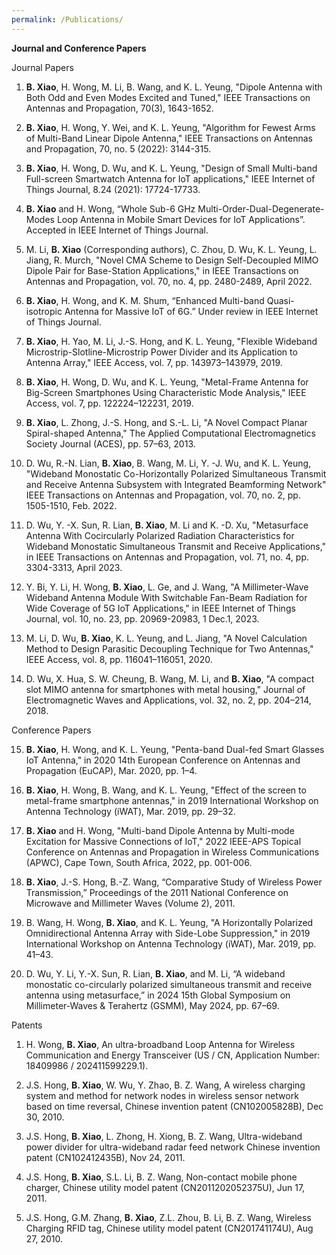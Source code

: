 ```yaml
---
permalink: /Publications/
---
```



**Journal and Conference Papers**

Journal Papers

1.	**B. Xiao**, H. Wong, M. Li, B. Wang, and K. L. Yeung, "Dipole Antenna with Both Odd and Even Modes Excited and Tuned," IEEE Transactions on Antennas and Propagation, 70(3), 1643-1652. 

2.	**B. Xiao**, H. Wong, Y. Wei, and K. L. Yeung, "Algorithm for Fewest Arms of Multi-Band Linear Dipole Antenna," IEEE Transactions on Antennas and Propagation, 70, no. 5 (2022): 3144-315.

3.	**B. Xiao**, H. Wong, D. Wu, and K. L. Yeung, "Design of Small Multi-band Full-screen Smartwatch Antenna for IoT applications," IEEE Internet of Things Journal, 8.24 (2021): 17724-17733.

4.	**B. Xiao** and H. Wong, “Whole Sub-6 GHz Multi-Order-Dual-Degenerate-Modes Loop Antenna in Mobile Smart Devices for IoT Applications”. Accepted in IEEE Internet of Things Journal.

5.	M. Li, **B. Xiao** (Corresponding authors), C. Zhou, D. Wu, K. L. Yeung, L. Jiang, R. Murch, "Novel CMA Scheme to Design Self-Decoupled MIMO Dipole Pair for Base-Station Applications," in IEEE Transactions on Antennas and Propagation, vol. 70, no. 4, pp. 2480-2489, April 2022.

6.	**B. Xiao**, H. Wong, and K. M. Shum, “Enhanced Multi-band Quasi-isotropic Antenna for Massive IoT of 6G.” Under review in IEEE Internet of Things Journal.

7.	**B. Xiao**, H. Yao, M. Li, J.-S. Hong, and K. L. Yeung, "Flexible Wideband Microstrip-Slotline-Microstrip Power Divider and its Application to Antenna Array," IEEE Access, vol. 7, pp. 143973–143979, 2019.

8.	**B. Xiao**, H. Wong, D. Wu, and K. L. Yeung, "Metal-Frame Antenna for Big-Screen Smartphones Using Characteristic Mode Analysis," IEEE Access, vol. 7, pp. 122224–122231, 2019.

9.	**B. Xiao**, L. Zhong, J.-S. Hong, and S.-L. Li, "A Novel Compact Planar Spiral-shaped Antenna," The Applied Computational Electromagnetics Society Journal (ACES), pp. 57–63, 2013.

10.	D. Wu, R.-N. Lian, **B. Xiao**, B. Wang, M. Li, Y. -J. Wu, and K. L. Yeung, "Wideband Monostatic Co-Horizontally Polarized Simultaneous Transmit and Receive Antenna Subsystem with Integrated Beamforming Network" IEEE Transactions on Antennas and Propagation, vol. 70, no. 2, pp. 1505-1510, Feb. 2022.

11.	D. Wu, Y. -X. Sun, R. Lian, **B. Xiao**, M. Li and K. -D. Xu, "Metasurface Antenna With Cocircularly Polarized Radiation Characteristics for Wideband Monostatic Simultaneous Transmit and Receive Applications," in IEEE Transactions on Antennas and Propagation, vol. 71, no. 4, pp. 3304-3313, April 2023.

12.	Y. Bi, Y. Li, H. Wong, **B. Xiao**, L. Ge, and J. Wang, "A Millimeter-Wave Wideband Antenna Module With Switchable Fan-Beam Radiation for Wide Coverage of 5G IoT Applications," in IEEE Internet of Things Journal, vol. 10, no. 23, pp. 20969-20983, 1 Dec.1, 2023.

13.	M. Li, D. Wu, **B. Xiao**, K. L. Yeung, and L. Jiang, "A Novel Calculation Method to Design Parasitic Decoupling Technique for Two Antennas," IEEE Access, vol. 8, pp. 116041–116051, 2020.

14.	D. Wu, X. Hua, S. W. Cheung, B. Wang, M. Li, and **B. Xiao**, "A compact slot MIMO antenna for smartphones with metal housing," Journal of Electromagnetic Waves and Applications, vol. 32, no. 2, pp. 204–214, 2018.


Conference Papers

15.	**B. Xiao**, H. Wong, and K. L. Yeung, "Penta-band Dual-fed Smart Glasses IoT Antenna," in 2020 14th European Conference on Antennas and Propagation (EuCAP), Mar. 2020, pp. 1–4.

16.	**B. Xiao**, H. Wong, B. Wang, and K. L. Yeung, "Effect of the screen to metal-frame smartphone antennas," in 2019 International Workshop on Antenna Technology (iWAT), Mar. 2019, pp. 29–32.

17.	**B. Xiao** and H. Wong, "Multi-band Dipole Antenna by Multi-mode Excitation for Massive Connections of IoT," 2022 IEEE-APS Topical Conference on Antennas and Propagation in Wireless Communications (APWC), Cape Town, South Africa, 2022, pp. 001-006.

18.	**B. Xiao**, J.-S. Hong, B.-Z. Wang, “Comparative Study of Wireless Power Transmission,” Proceedings of the 2011 National Conference on Microwave and Millimeter Waves (Volume 2), 2011.

19.	B. Wang, H. Wong, **B. Xiao**, and K. L. Yeung, "A Horizontally Polarized Omnidirectional Antenna Array with Side-Lobe Suppression," in 2019 International Workshop on Antenna Technology (iWAT), Mar. 2019, pp. 41–43.

20.	D. Wu, Y. Li, Y.-X. Sun, R. Lian, **B. Xiao**, and M. Li, “A wideband monostatic co-circularly polarized simultaneous transmit and receive antenna using metasurface,” in 2024 15th Global Symposium on Millimeter-Waves & Terahertz (GSMM), May 2024, pp. 67–69.


Patents

1.	H. Wong, **B. Xiao**, An ultra-broadband Loop Antenna for Wireless Communication and Energy Transceiver (US / CN, Application Number: 18409986 / 202411599229.1).

2.	J.S. Hong, **B. Xiao**, W. Wu, Y. Zhao, B. Z. Wang, A wireless charging system and method for network nodes in wireless sensor network based on time reversal, Chinese invention patent (CN102005828B), Dec 30, 2010.

3.	J.S. Hong, **B. Xiao**, L. Zhong, H. Xiong, B. Z. Wang, Ultra-wideband power divider for ultra-wideband radar feed network Chinese invention patent (CN102412435B), Nov 24, 2011. 

4.	J.S. Hong, **B. Xiao**, S.L. Li, B. Z. Wang, Non-contact mobile phone charger, Chinese utility model patent (CN2011202052375U), Jun 17, 2011.

5.	J.S. Hong, G.M. Zhang, **B. Xiao**, Z.L. Zhou, B. Li, B. Z. Wang, Wireless Charging RFID tag, Chinese utility model patent (CN201741174U), Aug 27, 2010.

